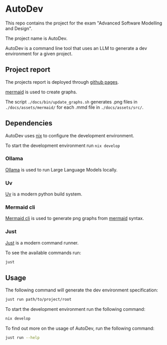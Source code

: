 # AutoDev

This repo contains the project for the exam "Advanced Software Modelling and Design".

The project name is AutoDev.

AutoDev is a command line tool that uses an LLM to generate a dev environment for a given project.

## Project report

The projects report is deployed through [github pages](https://oldranda1414.github.io/AutoDev/).

[mermaid](https://mermaid.js.org/) is used to create graphs.

The script `./docs/bin/update_graphs.sh` generates .png files in `./docs/assets/mermaid/` for each .mmd file in `./docs/assets/src/`.

## Dependencies

AutoDev uses [nix](https://nixos.org/download/) to configure the development environment.

To start the development environment run `nix develop`

### Ollama

[Ollama](https://ollama.com/) is used to run Large Language Models locally.

### Uv

[Uv](https://github.com/astral-sh/uv) is a modern python build system.

### Mermaid cli

[Mermaid cli](https://github.com/mermaid-js/mermaid-cli) is used to generate png graphs from [mermaid](https://mermaid.js.org/) syntax.

### Just

[Just](https://github.com/casey/just) is a modern command runner.

To see the available commands run:

```sh
just
```

## Usage

The following command will generate the dev environment specification:

```bash
just run path/to/project/root
```

To start the development environment run the following command:

```bash
nix develop
```

To find out more on the usage of AutoDev, run the following command:

```bash
just run --help
```

